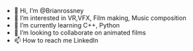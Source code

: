 - 👋 Hi, I’m @Brianrossney
- 👀 I’m interested in VR,VFX, Film making, Music composition 
- 🌱 I’m currently learning C++, Python
- 💞️ I’m looking to collaborate on animated films
- 📫 How to reach me LinkedIn 

<!---
Brianrossney/Brianrossney is a ✨ special ✨ repository because its `README.md` (this file) appears on your GitHub profile.
You can click the Preview link to take a look at your changes.
--->
